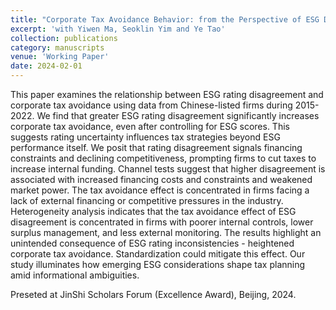 ```yaml
---
title: "Corporate Tax Avoidance Behavior: from the Perspective of ESG Divergence in China"
excerpt: 'with Yiwen Ma, Seoklin Yim and Ye Tao'
collection: publications
category: manuscripts
venue: 'Working Paper'
date: 2024-02-01
---
```


This paper examines the relationship between ESG rating disagreement and corporate tax avoidance using data from Chinese-listed firms during 2015-2022. We find that greater ESG rating disagreement significantly increases corporate tax avoidance, even after controlling for ESG scores. This suggests rating uncertainty influences tax strategies beyond ESG performance itself. We posit that rating disagreement signals financing constraints and declining competitiveness, prompting firms to cut taxes to increase internal funding. Channel tests suggest that higher disagreement is associated with increased financing costs and constraints and weakened market power. The tax avoidance effect is concentrated in firms facing a lack of external financing or competitive pressures in the industry. Heterogeneity analysis indicates that the tax avoidance effect of ESG disagreement is concentrated in firms with poorer internal controls, lower surplus management, and less external monitoring. The results highlight an unintended consequence of ESG rating inconsistencies - heightened corporate tax avoidance. Standardization could mitigate this effect. Our study illuminates how emerging ESG considerations shape tax planning amid informational ambiguities.

Preseted at JinShi Scholars Forum (Excellence Award), Beijing, 2024.

